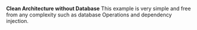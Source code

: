 **Clean Architecture without Database**
This example is very simple and free from any complexity such as database Operations and dependency injection.